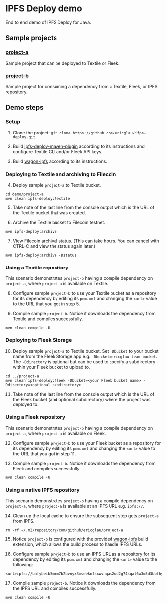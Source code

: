 # IPFS Deploy demo

End to end demo of IPFS Deploy for Java.

## Sample projects

### [project-a](project-a)
Sample project that can be deployed to Textile or Fleek.

### [project-b](project-b)
Sample project for consuming a dependency from a Textile, Fleek, or IPFS repository.

## Demo steps

### Setup

1. Clone the project: `git clone https://github.com/ericglau/ifps-deploy.git`

2. Build [ipfs-deploy-maven-plugin](../ipfs-deploy-maven-plugin) according to its instructions and configure Textile CLI and/or Fleek API keys.

3. Build [wagon-ipfs](../wagon-ipfs) according to its instructions.

### Deploying to Textile and archiving to Filecoin

4. Deploy sample `project-a` to Textile bucket.

```
cd demo/project-a
mvn clean ipfs-deploy:textile
```

5. Take note of the last line from the console output which is the URL of the Textile bucket that was created.

6. Archive the Textile bucket to Filecoin testnet.

```
mvn ipfs-deploy:archive
```

7. View Filecoin archival status. (This can take hours. You can cancel with CTRL-C and view the status again later.)

```
mvn ipfs-deploy:archive -Dstatus
```

### Using a Textile repository

This scenario demonstrates `project-b` having a compile dependency on `project-a`, where `project-a` is available on Textile.

8. Configure sample `project-b` to use your Textile bucket as a repository for its dependency by editing its `pom.xml` and changing the `<url>` value to the URL that you got in step 5.

9. Compile sample `project-b`. Notice it downloads the dependency from Textile and compiles successfully.

```
mvn clean compile -U
```

### Deploying to Fleek Storage

10. Deploy sample `project-a` to Textile bucket.  Set `-Dbucket` to your bucket name from the Fleek Storage app e.g. `-Dbucket=ericglau-team-bucket`.  The `-Ddirectory` is optional but can be used to specify a subdirectory within your Fleek bucket to upload to.

```
cd ../project-a
mvn clean ipfs-deploy:fleek -Dbucket=<your Fleek bucket name> -Ddirectory=<optional subdirectory>
```

11. Take note of the last line from the console output which is the URL of the Fleek bucket (and optional subdirectory) where the project was deployed to.

### Using a Fleek repository

This scenario demonstrates `project-b` having a compile dependency on `project-a`, where `project-a` is available on Fleek.

12. Configure sample `project-b` to use your Fleek bucket as a repository for its dependency by editing its `pom.xml` and changing the `<url>` value to the URL that you got in step 11.

13. Compile sample `project-b`. Notice it downloads the dependency from Fleek and compiles successfully.

```
mvn clean compile -U
```

### Using a native IPFS repository

This scenario demonstrates `project-b` having a compile dependency on `project-a`, where `project-a` is available at an IPFS URL e.g. `ipfs://`.

14. Clean up the local cache to ensure the subsequent step gets `project-a` from IPFS.
```
rm -rf ~/.m2/repository/com/github/ericglau/project-a
```

15. Notice `project-b` is configured with the provided [wagon-ipfs](../wagon-ipfs) build extension, which allows the build process to handle IPFS URLs.

16. Configure sample `project-b` to use an IPFS URL as a repository for its dependency by editing its `pom.xml` and changing the `<url>` value to the following:
```
<url>ipfs://bafybeib5mrm7b2bvnyx3mseeknfsxwvnqas2od2g74sqat6w3m5d3bbfhy</url>
```

17. Compile sample `project-b`. Notice it downloads the dependency from the IPFS URL and compiles successfully.

```
mvn clean compile -U
```
